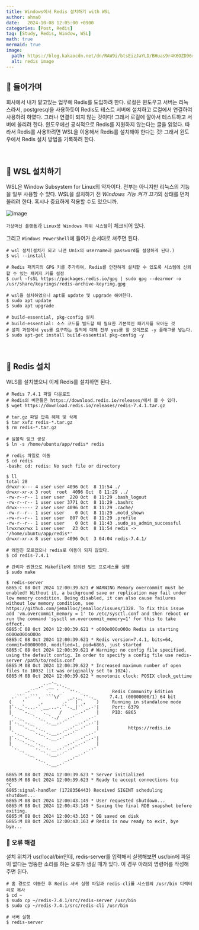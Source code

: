 ```yaml
---
title: Windows에서 Redis 설치하기 with WSL
author: ahma0
date:   2024-10-08 12:05:00 +0900
categories: [Post, Redis]
tag: [Study, Redis, Window, WSL]
math: true
mermaid: true
image:
  path: https://blog.kakaocdn.net/dn/RAW9i/btsEizJaYLD/BHuas9r4K6OZD96rI4x94K/img.png
  alt: redis image
---
```


## 🥑 들어가며

회사에서 내가 맡고있는 업무에 Redis를 도입하려 한다. 로컬은 윈도우고 서버는 리눅스라서, postgresql을 사용하듯이 Redis도 테스트 서버에 설치하고 로컬에서 연결하여 사용하려 하였다. 그러나 연결이 되지 않는 것이다! 그래서 로컬에 깔아서 테스트하고 서버에 올리려 한다. 윈도우에선 공식적으로 Redis를 지원하지 않는다는 글을 읽었다. 따라서 Redis를 사용하려면 WSL을 이용해서 Redis를 설치해야 한다는 것! 그래서 윈도우에서 Redis 설치 방법을 기록하려 한다.

<br>

## 📌 WSL 설치하기

WSL은 Window Subsystem for Linux의 약자이다. 전부는 아니지만 리눅스의 기능을 일부 사용할 수 있다. WSL을 설치하기 전 *Windows 기능 켜기 끄기*의 상태를 먼저 올리려 한다. 혹시나 중요하게 작용할 수도 있으니까.

![image](https://github.com/user-attachments/assets/420b2543-08fa-42ec-8f95-0175ac7b0265)

`가상머신 플랫폼`과 `Linux용 Windows 하위 시스템`이 체크되어 있다.

그리고 `Windows PowerShell`에 들어가 순서대로 쳐주면 된다.

```shell
# wsl 설치(설치가 되고 나면 Unix의 username과 password를 설정하게 된다.)
$ wsl --install

# Redis 패키지의 GPG 키를 추가하여, Redis를 안전하게 설치할 수 있도록 시스템에 신뢰할 수 있는 패키지 키를 설정
$ curl -fsSL https://packages.redis.io/gpg | sudo gpg --dearmor -o /usr/share/keyrings/redis-archive-keyring.gpg

# wsl을 설치하였으니 apt를 update 및 upgrade 해야한다.
$ sudo apt update
$ sudo apt upgrade

# build-essential, pkg-config 설치
# build-essential: 소스 코드를 빌드할 때 필요한 기본적인 패키지를 모아둔 것
# 설치 과정에서 yes를 요구하는 질의에 대해 전부 yes를 할 것이므로 -y 플래그를 넣는다.
$ sudo apt-get install build-essential pkg-config -y
```

<br>

## 📌 Redis 설치

WLS를 설치했으니 이제 Redis를 설치하면 된다.

```shell
# Redis 7.4.1 파일 다운로드
# Redis의 버전들은 https://download.redis.io/releases/에서 볼 수 있다.
$ wget https://download.redis.io/releases/redis-7.4.1.tar.gz

# tar.gz 파일 압축 해제 및 삭제
$ tar xvfz redis-*.tar.gz
$ rm redis-*.tar.gz

# 심볼릭 링크 생성
$ ln -s /home/ubuntu/app/redis* redis

# redis 파일로 이동
$ cd redis
-bash: cd: redis: No such file or directory

$ ll
total 28
drwxr-x--- 4 user user 4096 Oct  8 11:54 ./
drwxr-xr-x 3 root  root  4096 Oct  8 11:29 ../
-rw-r--r-- 1 user user  220 Oct  8 11:29 .bash_logout
-rw-r--r-- 1 user user 3771 Oct  8 11:29 .bashrc
drwx------ 2 user user 4096 Oct  8 11:29 .cache/
-rw-r--r-- 1 user user    0 Oct  8 11:29 .motd_shown
-rw-r--r-- 1 user user  807 Oct  8 11:29 .profile
-rw-r--r-- 1 user user    0 Oct  8 11:43 .sudo_as_admin_successful
lrwxrwxrwx 1 user user   23 Oct  8 11:54 redis -> '/home/ubuntu/app/redis*'
drwxr-xr-x 8 user user 4096 Oct  3 04:04 redis-7.4.1/

# 왜인진 모르겠으나 redis로 이동이 되지 않았다.
$ cd redis-7.4.1

# 관리자 권한으로 Makefile에 정의된 빌드 프로세스를 실행
$ sudo make

$ redis-server
6865:C 08 Oct 2024 12:00:39.621 # WARNING Memory overcommit must be enabled! Without it, a background save or replication may fail under low memory condition. Being disabled, it can also cause failures without low memory condition, see https://github.com/jemalloc/jemalloc/issues/1328. To fix this issue add 'vm.overcommit_memory = 1' to /etc/sysctl.conf and then reboot or run the command 'sysctl vm.overcommit_memory=1' for this to take effect.
6865:C 08 Oct 2024 12:00:39.621 * oO0OoO0OoO0Oo Redis is starting oO0OoO0OoO0Oo
6865:C 08 Oct 2024 12:00:39.621 * Redis version=7.4.1, bits=64, commit=00000000, modified=1, pid=6865, just started
6865:C 08 Oct 2024 12:00:39.621 # Warning: no config file specified, using the default config. In order to specify a config file use redis-server /path/to/redis.conf
6865:M 08 Oct 2024 12:00:39.622 * Increased maximum number of open files to 10032 (it was originally set to 1024).
6865:M 08 Oct 2024 12:00:39.622 * monotonic clock: POSIX clock_gettime
                _._
           _.-``__ ''-._
      _.-``    `.  `_.  ''-._           Redis Community Edition
  .-`` .-```.  ```\/    _.,_ ''-._     7.4.1 (00000000/1) 64 bit
 (    '      ,       .-`  | `,    )     Running in standalone mode
 |`-._`-...-` __...-.``-._|'` _.-'|     Port: 6379
 |    `-._   `._    /     _.-'    |     PID: 6865
  `-._    `-._  `-./  _.-'    _.-'
 |`-._`-._    `-.__.-'    _.-'_.-'|
 |    `-._`-._        _.-'_.-'    |           https://redis.io
  `-._    `-._`-.__.-'_.-'    _.-'
 |`-._`-._    `-.__.-'    _.-'_.-'|
 |    `-._`-._        _.-'_.-'    |
  `-._    `-._`-.__.-'_.-'    _.-'
      `-._    `-.__.-'    _.-'
          `-._        _.-'
              `-.__.-'

6865:M 08 Oct 2024 12:00:39.623 * Server initialized
6865:M 08 Oct 2024 12:00:39.623 * Ready to accept connections tcp
^C
6865:signal-handler (1728356443) Received SIGINT scheduling shutdown...
6865:M 08 Oct 2024 12:00:43.149 * User requested shutdown...
6865:M 08 Oct 2024 12:00:43.149 * Saving the final RDB snapshot before exiting.
6865:M 08 Oct 2024 12:00:43.163 * DB saved on disk
6865:M 08 Oct 2024 12:00:43.163 # Redis is now ready to exit, bye bye...
```

### 🚨 오류 해결

설치 위치가 usr/local/bin인데, redis-server를 입력해서 실행해보면 usr/bin에 파일이 없다는 엉뚱한 소리를 하는 오류가 생길 때가 있다. 이 경우 아래의 명령어를 작성해주면 된다. 

```shell
# 홈 경로로 이동한 후 Redis 서버 실행 파일과 redis-cli를 시스템의 /usr/bin 디렉터리로 복사
$ cd ~
$ sudo cp ~/redis-7.4.1/src/redis-server /usr/bin
$ sudo cp ~/redis-7.4.1/src/redis-cli /usr/bin

# 서버 실행
$ redis-server
```
